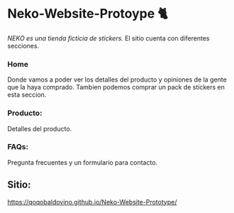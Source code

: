 # Neko-Website-Protoype 🐈
_NEKO es una tienda ficticia de stickers._
El sitio cuenta con diferentes secciones.
### Home 
Donde vamos a poder ver los detalles del producto y opiniones de la gente que la haya comprado. Tambien podemos comprar un pack de stickers en esta seccion.
### Producto: 
Detalles del producto.
### FAQs: 
Pregunta frecuentes y un formulario para contacto.

## Sitio: 
https://qoqobaldovino.github.io/Neko-Website-Prototype/
